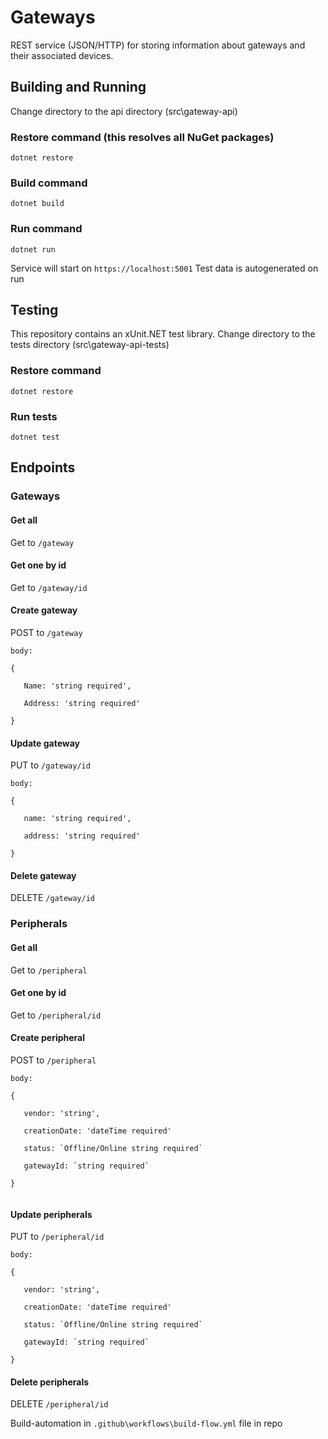# Gateways

  

REST service (JSON/HTTP) for storing information about gateways and their associated devices.

  

## Building and Running

  

Change directory to the api directory (src\gateway-api)

### Restore command (this resolves all NuGet packages)

  

`dotnet restore`

  

### Build command

  

`dotnet build`

  

### Run command

  

`dotnet run`

  

Service will start on `https://localhost:5001`
Test data is autogenerated on run
  

## Testing

  

This repository contains an xUnit.NET test library. Change directory to the tests directory (src\gateway-api-tests)


### Restore command

  

`dotnet restore`

  

### Run tests

  

`dotnet test`

  
  

## Endpoints

  

### Gateways

  

#### Get all

  

Get to `/gateway`

  

#### Get one by id

  

Get to `/gateway/id`

  


#### Create gateway

  

POST to `/gateway`  


```
body:

{

   Name: 'string required',

   Address: 'string required'

}

```
#### Update gateway

PUT to `/gateway/id`  
```
body:

{

   name: 'string required',

   address: 'string required'

}
```


#### Delete gateway

DELETE  `/gateway/id`  







### Peripherals

  

#### Get all

  

Get to `/peripheral`

  

#### Get one by id

  

Get to `/peripheral/id`

  


#### Create peripheral

  

POST to `/peripheral`  


```
body:

{

   vendor: 'string',

   creationDate: 'dateTime required'
   
   status: `Offline/Online string required`
   
   gatewayId: `string required`

}


```
#### Update peripherals

PUT to `/peripheral/id`  
```
body:

{

   vendor: 'string',

   creationDate: 'dateTime required'
   
   status: `Offline/Online string required`
   
   gatewayId: `string required`

}
```


#### Delete peripherals

DELETE  `/peripheral/id`  



Build-automation in `.github\workflows\build-flow.yml` file in repo

